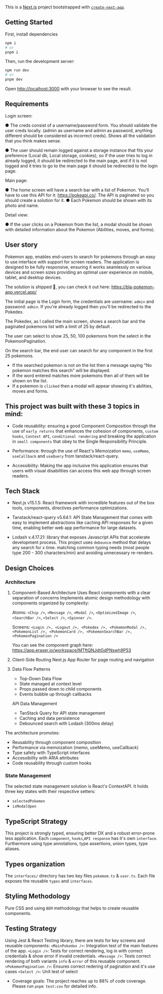 This is a [Next.js](https://nextjs.org) project bootstrapped with [`create-next-app`](https://nextjs.org/docs/app/api-reference/cli/create-next-app).

## Getting Started

First, install dependencies

```bash
npm i
# or
pnpm i
```

Then, run the development server:

```bash
npm run dev
# or
pnpm dev
```

Open [http://localhost:3000](http://localhost:3000) with your browser to see the result.

## Requirements

Login screen:

● The creds consist of a username/password form. You should validate the user creds
locally. (admin as username and admin as password, anything different should be
considered as incorrect creds). Shows all the validation that you think makes sense.

● The user should remain logged against a storage instance that fits your
preference (Local db, Local storage, cookies), so if the user tries to log in already
logged, it should be redirected to the main page, and if it is not logged and it tries
to go to the main page it should be redirected to the login page.

Main page:

● The home screen will have a search bar with a list of Pokemon. You’ll have to use
this API for it: https://pokeapi.co/. The API is paginated so you should create a
solution for it.
● Each Pokemon should be shown with its photo and name.

Detail view:

● If the user clicks on a Pokemon from the list, a modal should be shown with
detailed information about the Pokemon (Abilities, moves, and forms).

## User story

Pokemon app, enables end-users to search for pokemons through an easy to use interface with support for screen readers. The application is designed to be fully responsive, ensuring it works seamlessly on various devices and screen sizes providing an optimal user experience on mobile, tablet, and desktop devices.

The solution is shipped 🚀, you can check it out here: https://bla-pokemon-app.vercel.app/

The initial page is the Login form, the credentials are username: `admin` and password: `admin`. If you're already logged then you'll be redirected to the Pokedex.

The Pokedex, as I called the main screen, shows a search bar and the paginated pokemons list with a limit of 25 by default .

The user can select to show 25, 50, 100 pokemons from the select in the PokemonPagination.

On the search bar, the end user can search for any component in the first 25 pokemons.

- If the searched pokemon is not on the list then a message saying "No pokemon matches this search" will be displayed.
- If the word entered matches more pokemons then all of them will be shown on the list.
- If a pokemon is `clicked` then a modal will appear showing it's abilities, moves and forms.

## This project was built with these 3 topics in mind:

- Code reusability: ensuring a good Component Composition through the use of `early returns` that enhances the cohesion of components, `custom hooks`, `Context API`, `conditional rendering` and breaking the application in `small components` that obey to the Single Responsibility Principle.

- Performance: through the use of React's Memoization `memo`, `useMemo`, `useCallback` and `useQuery` from tanstack/react-query.

- Accessibility: Making the app inclusive this application ensures that users with visual disabilities can access this web app through screen readers.

## Tech Stack

- Next.js v15.1.5: React framework with incredible features out of the box tools, components, directives performance optimizations.

- Tanstack/react-query v5.64.1: API State Management that comes with easy to implement abstractions like caching API responses for a given time, enabling better web app performance for large datasets.

- Lodash v.4.17.21: library that exposes Javascript APIs that accelerate development process. This project uses `debounce` method that delays any search for x time. matching common typing needs (most people type 200 - 300 characters/min) and avoiding unnecessary re-renders.

## Design Choices

### Architecture

1. Component-Based Architecture
   Uses React components with a clear separation of concerns
   Implements atomic design methodology with components organized by complexity:

   Atoms: `<Chip />`, `<Message />`, `<Modal />`, `<OptimizedImage />`, `<SearchBar />`, `<Select />`, `<Spinner />`.

   Screens: `<Login />, <Logout />, <Pokedex />, <PokemonModal />, <PokemonList />, <PokemonCard />, <PokemonSearchBar />, <PokemonPagination />`

   You can see the component graph here: https://app.eraser.io/workspace/MTftQNJdtGdPNswh9P53

2. Client-Side Routing
   Next.js App Router for page routing and navigation

3. Data Flow Patterns

   - Top-Down Data Flow
   - State managed at context level
   - Props passed down to child components
   - Events bubble up through callbacks

   API Data Management

   - TanStack Query for API state management
   - Caching and data persistence
   - Debounced search with Lodash (300ms delay)

The architecture promotes:

- Reusability through component composition
- Performance via memoization (memo, useMemo, useCallback)
- Type safety with TypeScript interfaces
- Accessibility with ARIA attributes
- Code reusability through custom hooks

### State Management

The selected state management solution is React's ContextAPI. It holds three key states with their respective setters:

- `selectedPokemon`
- `isModalOpen`

## TypeScript Strategy

This project is strongly typed, ensuring better DX and a robust error-prone less application.
Each `component`, `hooks`,`API response` has it's own `interface`.
Furthermore using type annotations, type assertions, union types, type aliases.

## Types organization

The `interfaces/` directory has two key files `pokemom.ts` & `user.ts`. Each file exposes the reusable `types` and `interfaces`.

## Styling Methodology

Pure CSS and using `BEM` methodology that helps to create reusable components.

## Testing Strategy

Using Jest & React Testing library, there are tests for key screens and reusable components:
`<MainPokedex />`: Integration test of the main features of the app.
`<Login />`: Tests for correct rendering, log in with correct credentials & show error if invalid credentials.
`<Message />`: Tests correct rendering of both variants `info` & `error` of this reusable component.
`<PokemonPagination />`: Ensures correct redering of pagination and it's use cases
`<Select />`: Unit test of select

- Coverage goals: The project reaches up to 88% of code coverage. Please run `pnpm test:cov` for detailed info.
